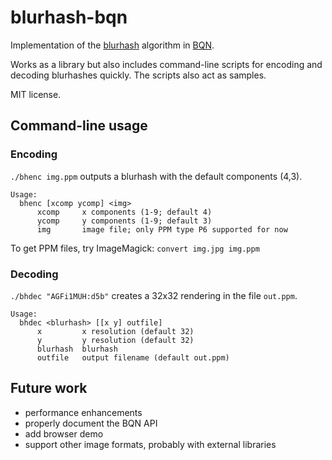 # blurhash-bqn

Implementation of the [blurhash](https://blurha.sh/) algorithm in [BQN](https://mlochbaum.github.io/BQN/).

Works as a library but also includes command-line scripts for encoding and decoding blurhashes quickly. The scripts also act as samples.

MIT license.

## Command-line usage

### Encoding

`./bhenc img.ppm` outputs a blurhash with the default components (4,3).

```
Usage:
  bhenc [xcomp ycomp] <img>
      xcomp     x components (1-9; default 4)
      ycomp     y components (1-9; default 3)
      img       image file; only PPM type P6 supported for now
```

To get PPM files, try ImageMagick: `convert img.jpg img.ppm`

### Decoding

`./bhdec "AGFi1MUH:d5b"` creates a 32x32 rendering in the file `out.ppm`.

```
Usage:
  bhdec <blurhash> [[x y] outfile]
      x         x resolution (default 32)
      y         y resolution (default 32)
      blurhash  blurhash
      outfile   output filename (default out.ppm)
```

## Future work

- performance enhancements
- properly document the BQN API
- add browser demo
- support other image formats, probably with external libraries
